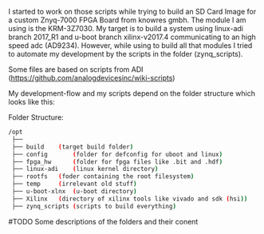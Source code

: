 
I started to work on those scripts while trying to build an SD Card Image for a custom Znyq-7000 FPGA Board from knowres gmbh.
The module I am using is the KRM-3Z7030. My target is to build a system using linux-adi branch 2017_R1 and u-boot branch xilinx-v2017.4 communicating to an high speed adc (AD9234).
However, while using to build all that modules I tried to automate my development by the scripts in the folder (zynq_scripts).

Some files are based on scripts from ADI (https://github.com/analogdevicesinc/wiki-scripts)

My development-flow and my scripts depend on the folder structure which looks like this:

Folder Structure:

```bash
/opt 
 ├──
 ├── build	  (target build folder)
 ├── config  	  (folder for defconfig for uboot and linux)
 ├── fpga_hw	  (folder for fpga files like .bit and .hdf)
 ├── linux-adi 	  (linux kernel directory) 
 ├── rootfs	  (foder containing the root filesystem)
 ├── temp	  (irrelevant old stuff)
 ├── u-boot-xlnx  (u-boot directory)
 ├── Xilinx	  (directory of xilinx tools like vivado and sdk (hsi))
 ├── zynq_scripts (scripts to build everything)	
```

#TODO Some descriptions of the folders and their conent
